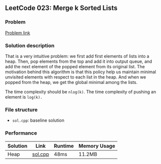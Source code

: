 ## LeetCode 023: Merge k Sorted Lists

### Problem

[Problem link](https://leetcode-cn.com/problems/merge-k-sorted-lists/)

### Solution description

That is a very intuitive problem: we first add first elements of lists into a heap. Then, pop elements from the top and add it into output queue, and add the next element of the popped element from its original list. The motivation behind this algorithm is that this policy help us maintain minimal unvisited elements with respect to each list in the heap. And when we popped from the heap, we get the global minimal among the lists.

The time complexity should be `nlog(k)`. The time complexity of pushing an element is `log(k).`

### File structure

 - `sol.cpp`: baseline solution

### Performance

| Solution             | Link         | Runtime | Memory Usage |
| ------------------------ | ------- | ------------ | ------------ |
| Heap | [sol.cpp](sol.cpp) | 48ms | 11.2MB |

